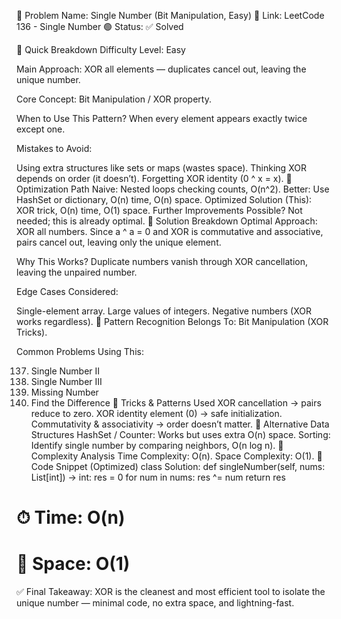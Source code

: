 🔹 Problem Name: Single Number (Bit Manipulation, Easy)
🔗 Link: LeetCode 136 - Single Number
🟢 Status: ✅ Solved

🔹 Quick Breakdown
Difficulty Level: Easy

Main Approach: XOR all elements — duplicates cancel out, leaving the unique number.

Core Concept: Bit Manipulation / XOR property.

When to Use This Pattern? When every element appears exactly twice except one.

Mistakes to Avoid:

Using extra structures like sets or maps (wastes space).
Thinking XOR depends on order (it doesn’t).
Forgetting XOR identity (0 ^ x = x).
🔹 Optimization Path
Naive: Nested loops checking counts, O(n^2).
Better: Use HashSet or dictionary, O(n) time, O(n) space.
Optimized Solution (This): XOR trick, O(n) time, O(1) space.
Further Improvements Possible? Not needed; this is already optimal.
🔹 Solution Breakdown
Optimal Approach: XOR all numbers. Since a ^ a = 0 and XOR is commutative and associative, pairs cancel out, leaving only the unique element.

Why This Works? Duplicate numbers vanish through XOR cancellation, leaving the unpaired number.

Edge Cases Considered:

Single-element array.
Large values of integers.
Negative numbers (XOR works regardless).
🔹 Pattern Recognition
Belongs To: Bit Manipulation (XOR Tricks).

Common Problems Using This:

137. Single Number II
138. Single Number III
139. Missing Number
140. Find the Difference
     🔹 Tricks & Patterns Used
     XOR cancellation → pairs reduce to zero.
     XOR identity element (0) → safe initialization.
     Commutativity & associativity → order doesn’t matter.
     🔹 Alternative Data Structures
     HashSet / Counter: Works but uses extra O(n) space.
     Sorting: Identify single number by comparing neighbors, O(n log n).
     🔹 Complexity Analysis
     Time Complexity: O(n).
     Space Complexity: O(1).
     🔹 Code Snippet (Optimized)
     class Solution:
     def singleNumber(self, nums: List[int]) -> int:
     res = 0
     for num in nums:
     res ^= num
     return res

# ⏱ Time: O(n)

# 💾 Space: O(1)

✅ Final Takeaway: XOR is the cleanest and most efficient tool to isolate the unique number — minimal code, no extra space, and lightning-fast.
